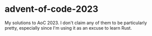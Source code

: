 # advent-of-code-2023

My solutions to AoC 2023. I don't claim any of them to be particularly
pretty, especially since I'm using it as an excuse to learn Rust.
